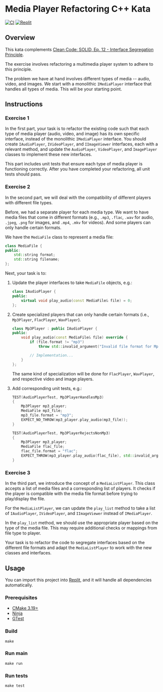 # Media Player Refactoring C++ Kata

[![CI](https://github.com/Coding-Cuddles/media-player-refactoring-cpp-kata/actions/workflows/main.yml/badge.svg)](https://github.com/Coding-Cuddles/media-player-refactoring-cpp-kata/actions/workflows/main.yml)
[![Replit](https://replit.com/badge?caption=Try%20with%20Replit&variant=small)](https://replit.com/new/github/Coding-Cuddles/media-player-refactoring-cpp-kata)

## Overview

This kata complements [Clean Code: SOLID, Ep. 12 - Interface Segregation Principle](https://cleancoders.com/episode/clean-code-episode-12).

The exercise involves refactoring a multimedia player system to adhere to this
principle.

The problem we have at hand involves different types of media -- audio, video,
and images. We start with a monolithic `IMediaPlayer` interface that handles
all types of media. This will be your starting point.

## Instructions

### Exercise 1

In the first part, your task is to refactor the existing code such that each
type of media player (audio, video, and image) has its own specific interface,
instead of the monolithic `IMediaPlayer` interface. You should create
`IAudioPlayer`, `IVideoPlayer`, and `IImageViewer` interfaces, each with a
relevant method, and update the `AudioPlayer`, `VideoPlayer`, and `ImagePlayer`
classes to implement these new interfaces.

This part includes unit tests that ensure each type of media player is
functioning correctly. After you have completed your refactoring, all unit
tests should pass.

### Exercise 2

In the second part, we will deal with the compatibility of different players
with different file types.

Before, we had a separate player for each media type. We want to have media
files that come in different formats (e.g., `.mp3`, `.flac`, `.wav` for audio,
`.jpeg`, `.png` for images, and `.mp4`, `.mkv` for videos). And some players
can only handle certain formats.

We have the `MediaFile` class to represent a media file:

```cpp
class MediaFile {
public:
    std::string format;
    std::string filename;
};
```

Next, your task is to:

1. Update the player interfaces to take `MediaFile` objects, e.g.:

    ```cpp
    class IAudioPlayer {
    public:
        virtual void play_audio(const MediaFile& file) = 0;
    };
    ```

2. Create specialized players that can only handle certain formats (i.e.,
   `Mp3Player`, `FlacPlayer`, `WavPlayer`).

   ```cpp
   class Mp3Player : public IAudioPlayer {
   public:
       void play_audio(const MediaFile& file) override {
           if (file.format != "mp3")
               throw std::invalid_argument("Invalid file format for Mp3Player!");

           // Implementation...
       }
   };
   ```

   The same kind of specialization will be done for `FlacPlayer`, `WavPlayer`,
   and respective video and image players.

3. Add corresponding unit tests, e.g.:

   ```cpp
   TEST(AudioPlayerTest, Mp3PlayerHandlesMp3)
   {
       Mp3Player mp3_player;
       MediaFile mp3_file;
       mp3_file.format = "mp3";
       EXPECT_NO_THROW(mp3_player.play_audio(mp3_file));
   }

   TEST(AudioPlayerTest, Mp3PlayerRejectsNonMp3)
   {
       Mp3Player mp3_player;
       MediaFile flac_file;
       flac_file.format = "flac";
       EXPECT_THROW(mp3_player.play_audio(flac_file), std::invalid_argument);
   }
   ```

### Exercise 3

In the third part, we introduce the concept of a `MediaListPlayer`. This class
accepts a list of media files and a corresponding list of players. It checks if
the player is compatible with the media file format before trying to
play/display the file.

For the `MediaListPlayer`, we can update the `play_list` method to take a list
of `IAudioPlayer`, `IVideoPlayer`, and `IImageViewer` instead of
`IMediaPlayer`.

In the `play_list` method, we should use the appropriate player based on the
type of the media file. This may require additional checks or mappings from
file type to player.

Your task is to refactor the code to segregate interfaces based on the
different file formats and adapt the `MediaListPlayer` to work with the new
classes and interfaces.

## Usage

You can import this project into [Replit](https://replit.com),
and it will handle all dependencies automatically.

### Prerequisites

* [CMake 3.19+](https://cmake.org)
* [Ninja](https://ninja-build.org)
* [GTest](https://github.com/google/googletest)

### Build

```console
make
```

### Run main

```console
make run
```

### Run tests

```console
make test
```
